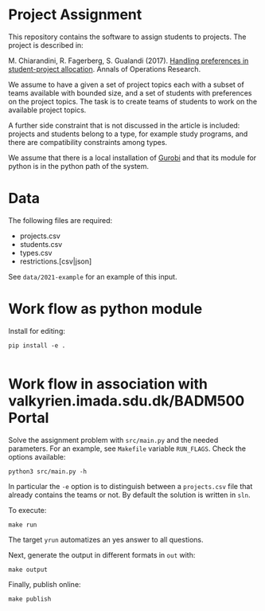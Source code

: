 Project Assignment
==================

This repository contains the software to assign students to
projects. The project is described in:

M. Chiarandini, R. Fagerberg, S. Gualandi (2017). [Handling
preferences in student-project
allocation](https://doi.org/10.1007/s10479-017-2710-1). Annals of
Operations Research.

We assume to have a given a set of project topics each with a subset
of teams available with bounded size, and a set of students with
preferences on the project topics. The task is to create teams of
students to work on the available project topics.

A further side constraint that is not discussed in the article is
included: projects and students belong to a type, for example study
programs, and there are compatibility constraints among types.


We assume that there is a local installation of
[Gurobi](http://www.gurobi.com) and that its module for python is in
the python path of the system.


Data
====

The following files are required:
- projects.csv
- students.csv
- types.csv
- restrictions.[csv|json]


See `data/2021-example` for an example of this input.


Work flow as python module
==========================

Install for editing:
```
pip install -e .
```

```
```


Work flow in association with valkyrien.imada.sdu.dk/BADM500 Portal
===================================================================

Solve the assignment problem with `src/main.py` and the needed parameters. For
an example, see `Makefile` variable `RUN_FLAGS`. 
Check the options available:
```
python3 src/main.py -h
```
In particular the `-e` option is to distinguish between a `projects.csv` file that already contains the teams or not.
By default the solution is written in `sln`.

To execute:
```
make run
```
The target `yrun` automatizes an yes answer to all questions.

Next, generate the output in different formats in `out` with:

```
make output
```

Finally, publish online:
```
make publish
```

